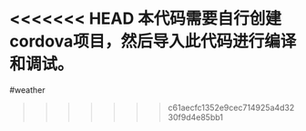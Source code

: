 <<<<<<< HEAD
本代码需要自行创建cordova项目，然后导入此代码进行编译和调试。
=======
#weather
>>>>>>> c61aecfc1352e9cec714925a4d3230f9d4e85bb1
